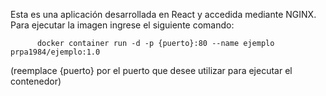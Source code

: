 Esta es una aplicación desarrollada en React y accedida mediante NGINX. Para ejecutar la imagen ingrese el siguiente comando:

          docker container run -d -p {puerto}:80 --name ejemplo prpa1984/ejemplo:1.0   

(reemplace {puerto} por el puerto que desee utilizar para ejecutar el contenedor)
